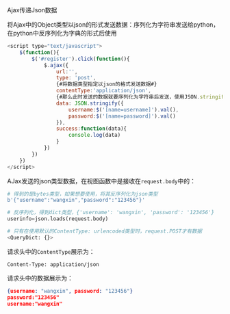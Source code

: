 Ajax传递Json数据

将Ajax中的Object类型以json的形式发送数据：序列化为字符串发送给python，在python中反序列化为字典的形式后使用

```javascript
<script type="text/javascript">
    $(function(){
        $('#register').click(function(){
            $.ajax({
                url:'',
                type: 'post',
                {#将数据类型指定以json的格式发送数据#}
                contentType:'application/json',
                {#那么此时发送的数据就要序列化为字符串后发送，使用JSON.stringify#}
                data: JSON.stringify({
                    username:$('[name=username]').val(),
                    password:$('[name=password]').val()
                }),
                success:function(data){
                    console.log(data)
                }
            })
        })
    })
</script>
```



AJax发送的json类型数据，在视图函数中是接收在`request.body`中的：

```python
# 得到的是bytes类型，如果想要使用，将其反序列化为json类型
b'{"username":"wangxin","password":"123456"}'

# 反序列化，得到dict类型，{'username': 'wangxin', 'password': '123456'}
userinfo=json.loads(request.body)

# 只有在使用默认的ContentType: urlencoded类型时，request.POST才有数据
<QueryDict: {}>
```



请求头中的`ContentType`展示为：

```
Content-Type: application/json
```

请求头中的数据展示为：

```json
{username: "wangxin", password: "123456"}
password:"123456"
username:"wangxin"
```

